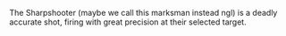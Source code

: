 The Sharpshooter (maybe we call this marksman instead ngl) is a deadly accurate shot, firing with great precision at their selected target.

